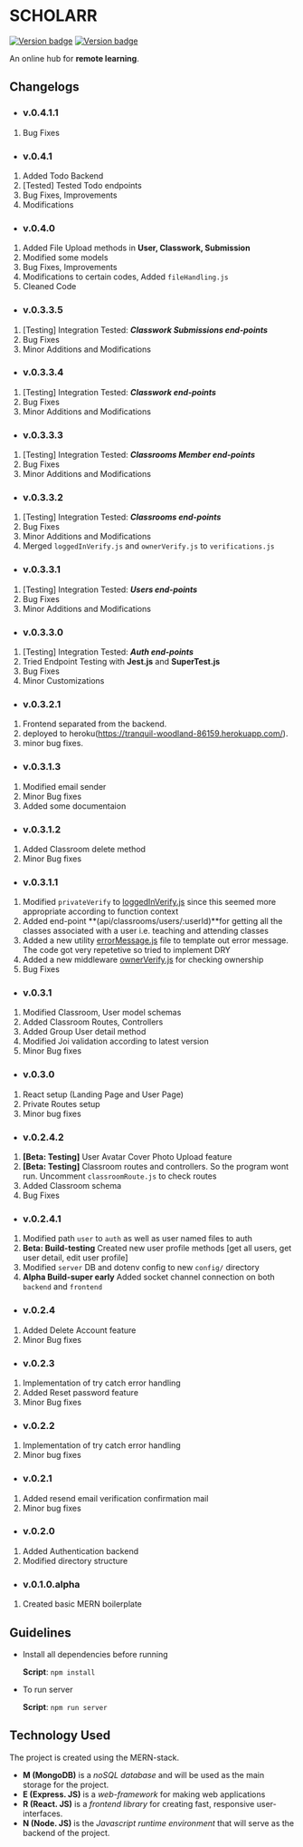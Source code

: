 # SCHOLARR

[![Version badge](https://img.shields.io/badge/Version-v.0.4.1-green.svg)](https://shields.io/) [![Version badge](https://img.shields.io/badge/Build-testing-red.svg)](https://shields.io/)

An online hub for **remote learning**.

## Changelogs

-   ### v.0.4.1.1

1. Bug Fixes

-   ### v.0.4.1

1. Added Todo Backend
2. [Tested] Tested Todo endpoints
3. Bug Fixes, Improvements
4. Modifications

-   ### v.0.4.0

1. Added File Upload methods in **User, Classwork, Submission**
2. Modified some models
3. Bug Fixes, Improvements
4. Modifications to certain codes, Added `fileHandling.js`
5. Cleaned Code

-   ### v.0.3.3.5

1. [Testing] Integration Tested: **_Classwork Submissions end-points_**
2. Bug Fixes
3. Minor Additions and Modifications

-   ### v.0.3.3.4

1. [Testing] Integration Tested: **_Classwork end-points_**
2. Bug Fixes
3. Minor Additions and Modifications

-   ### v.0.3.3.3

1. [Testing] Integration Tested: **_Classrooms Member end-points_**
2. Bug Fixes
3. Minor Additions and Modifications

-   ### v.0.3.3.2

1. [Testing] Integration Tested: **_Classrooms end-points_**
2. Bug Fixes
3. Minor Additions and Modifications
4. Merged `loggedInVerify.js` and `ownerVerify.js` to `verifications.js`

-   ### v.0.3.3.1

1. [Testing] Integration Tested: **_Users end-points_**
2. Bug Fixes
3. Minor Additions and Modifications

-   ### v.0.3.3.0

1. [Testing] Integration Tested: **_Auth end-points_**
2. Tried Endpoint Testing with **Jest.js** and **SuperTest.js**
3. Bug Fixes
4. Minor Customizations

-   ### v.0.3.2.1

1. Frontend separated from the backend.
2. deployed to heroku(https://tranquil-woodland-86159.herokuapp.com/).
3. minor bug fixes.

-   ### v.0.3.1.3

1. Modified email sender
2. Minor Bug fixes
3. Added some documentaion

-   ### v.0.3.1.2

1. Added Classroom delete method
2. Minor Bug fixes

-   ### v.0.3.1.1

1. Modified `privateVerify` to [loggedInVerify.js](api/middleware/loggedInVerify.js) since this seemed more appropriate according to function context
2. Added end-point **(api/classrooms/users/:userId)**for getting all the classes associated with a user i.e. teaching and attending classes
3. Added a new utility [errorMessage.js](api/utils/errorMessages.js) file to template out error message. The code got very repetetive so tried to implement DRY
4. Added a new middleware [ownerVerify.js](api/middleware/verification.js) for checking ownership
5. Bug Fixes

-   ### v.0.3.1

1. Modified Classroom, User model schemas
2. Added Classroom Routes, Controllers
3. Added Group User detail method
4. Modified Joi validation according to latest version
5. Minor Bug fixes

-   ### v.0.3.0

1. React setup (Landing Page and User Page)
2. Private Routes setup
3. Minor bug fixes

-   ### v.0.2.4.2

1. **[Beta: Testing]** User Avatar Cover Photo Upload feature
2. **[Beta: Testing]** Classroom routes and controllers. So the program wont run. Uncomment `classroomRoute.js` to check routes
3. Added Classroom schema
4. Bug Fixes

-   ### v.0.2.4.1

1. Modified path `user` to `auth` as well as user named files to auth
2. **Beta: Build-testing** Created new user profile methods [get all users, get user detail, edit user profile]
3. Modified `server` DB and dotenv config to new `config/` directory
4. **Alpha Build-super early** Added socket channel connection on both `backend` and `frontend`

-   ### v.0.2.4

1. Added Delete Account feature
2. Minor Bug fixes

-   ### v.0.2.3

1. Implementation of try catch error handling
2. Added Reset password feature
3. Minor Bug fixes

-   ### v.0.2.2

1. Implementation of try catch error handling
2. Minor bug fixes

-   ### v.0.2.1

1. Added resend email verification confirmation mail
2. Minor bug fixes

-   ### v.0.2.0

1. Added Authentication backend
2. Modified directory structure

-   ### v.0.1.0.alpha

1. Created basic MERN boilerplate

## Guidelines

-   Install all dependencies before running

    **Script**: `npm install`

-   To run server

    **Script**: `npm run server`

## Technology Used

The project is created using the MERN-stack.

-   **M (MongoDB)** is a _noSQL database_ and will be used as the main storage for the project.
-   **E (Express. JS)** is a _web-framework_ for making web applications
-   **R (React. JS)** is a _frontend library_ for creating fast, responsive user-interfaces.
-   **N (Node. JS)** is the _Javascript runtime environment_ that will serve as the backend of the project.
